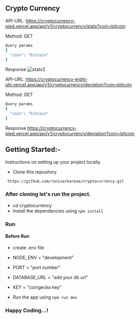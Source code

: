 ## Crypto Currency


API-URL: https://cryptocurrency-pied.vercel.app/api/v1/cryptocurrency/stats?coin=bitcoin

Method: GET
```sh
Query params
{
  "coin": "bitcoin"
}
```
Response
![stats2](https://github.com/user-attachments/assets/38076198-a3db-45cf-8595-f11cd7e64d76)


API-URL: https://cryptocurrency-eight-phi.vercel.app/api/v1/cryptocurrency/deviation?coin=bitcoin

Method: GET
```sh 
Query params
{
  "coin": "bitcoin"
}
```
Response
https://cryptocurrency-pied.vercel.app/api/v1/cryptocurrency/deviation?coin=bitcoin

## Getting Started:-

Instructions on setting up your project locally.

- Clone this repository

```sh
 https://github.com/ronisarkarexe/cryptocurrency.git
```

### After cloning let's run the project.

- cd cryptocurrency
- Install the dependencies using `npm install`

### Run

#### Before Run

- create .env file

- NODE_ENV = "development"
- PORT = "port number"
- DATABASE_URL = "add your db url"
- KEY = "coingecko key"

- Run the app using `npm run dev`

### Happy Coding...!
